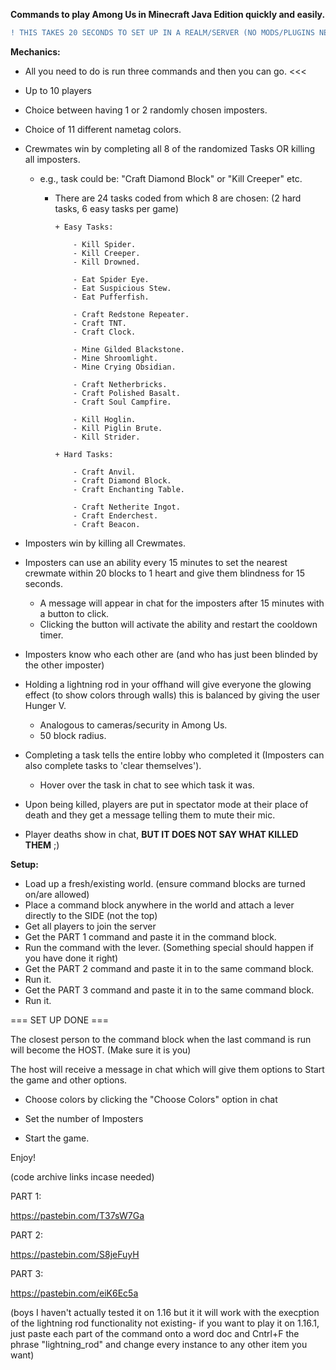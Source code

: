 **Commands to play Among Us in Minecraft Java Edition quickly and easily.**

```diff
! THIS TAKES 20 SECONDS TO SET UP IN A REALM/SERVER (NO MODS/PLUGINS NEEDED, 1.16-1.18)
```

**Mechanics:**

- All you need to do is run three commands and then you can go. <<<

- Up to 10 players

- Choice between having 1 or 2 randomly chosen imposters.

- Choice of 11 different nametag colors.

- Crewmates win by completing all 8 of the randomized Tasks OR killing all imposters.
 
  - e.g., task could be: "Craft Diamond Block" or "Kill Creeper" etc.
      
    - There are 24 tasks coded from which 8 are chosen:  (2 hard tasks, 6 easy tasks per game)
      
          + Easy Tasks:
          
              - Kill Spider.
              - Kill Creeper.
              - Kill Drowned.
              
              - Eat Spider Eye.
              - Eat Suspicious Stew.
              - Eat Pufferfish.
              
              - Craft Redstone Repeater.
              - Craft TNT.
              - Craft Clock.
              
              - Mine Gilded Blackstone.
              - Mine Shroomlight.
              - Mine Crying Obsidian.
              
              - Craft Netherbricks.
              - Craft Polished Basalt.
              - Craft Soul Campfire.
              
              - Kill Hoglin.
              - Kill Piglin Brute.
              - Kill Strider.
            
          + Hard Tasks:
          
              - Craft Anvil.
              - Craft Diamond Block.
              - Craft Enchanting Table.
              
              - Craft Netherite Ingot.
              - Craft Enderchest.
              - Craft Beacon.

- Imposters win by killing all Crewmates.

- Imposters can use an ability every 15 minutes to set the nearest crewmate within 20 blocks to 1 heart and give them blindness for 15 seconds.

    + A message will appear in chat for the imposters after 15 minutes with a button to click.
    + Clicking the button will activate the ability and restart the cooldown timer.

- Imposters know who each other are (and who has just been blinded by the other imposter)

- Holding a lightning rod in your offhand will give everyone the glowing effect (to show colors through walls) this is balanced by giving the user Hunger V.

    + Analogous to cameras/security in Among Us.
    + 50 block radius.

- Completing a task tells the entire lobby who completed it (Imposters can also complete tasks to 'clear themselves').

    + Hover over the task in chat to see which task it was.
    
- Upon being killed, players are put in spectator mode at their place of death and they get a message telling them to mute their mic.

- Player deaths show in chat, **BUT IT DOES NOT SAY WHAT KILLED THEM** ;)

**Setup:**

+ Load up a fresh/existing world. (ensure command blocks are turned on/are allowed)
+ Place a command block anywhere in the world and attach a lever directly to the SIDE (not the top)
+ Get all players to join the server
+ Get the PART 1 command and paste it in the command block.
+ Run the command with the lever. (Something special should happen if you have done it right)
+ Get the PART 2 command and paste it in to the same command block.
+ Run it.
+ Get the PART 3 command and paste it in to the same command block.
+ Run it.

=== SET UP DONE ===

The closest person to the command block when the last command is run will become the HOST. (Make sure it is you)

The host will receive a message in chat which will give them options to Start the game and other options.

- Choose colors by clicking the "Choose Colors" option in chat

- Set the number of Imposters

- Start the game.



Enjoy!

(code archive links incase needed)

PART 1:

https://pastebin.com/T37sW7Ga

PART 2:

https://pastebin.com/S8jeFuyH

PART 3:

https://pastebin.com/eiK6Ec5a

(boys I haven't actually tested it on 1.16 but it it will work with the execption of the lightning rod functionality not existing- if you want to play it on 1.16.1, just paste each part of the command onto a word doc and Cntrl+F the phrase "lightning_rod" and change every instance to any other item you want)
